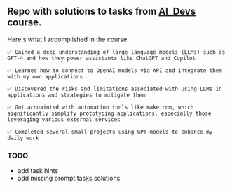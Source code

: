 ## Repo with solutions to tasks from [AI_Devs](https://www.aidevs.pl/) course.

Here's what I accomplished in the course:

    ✅ Gained a deep understanding of large language models (LLMs) such as GPT-4 and how they power assistants like ChatGPT and Copilot

    ✅ Learned how to connect to OpenAI models via API and integrate them with my own applications

    ✅ Discovered the risks and limitations associated with using LLMs in applications and strategies to mitigate them

    ✅ Got acquainted with automation tools like make.com, which significantly simplify prototyping applications, especially those leveraging various external services

    ✅ Completed several small projects using GPT models to enhance my daily work

### TODO

- add task hints
- add missing prompt tasks solutions
